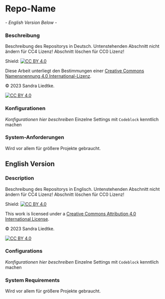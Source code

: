 # Repo-Name

*- English Version Below -*

### Beschreibung

Beschreibung des Repositorys in Deutsch.
Untenstehenden Abschnitt nicht ändern für CC4 Lizenz! Abschnitt löschen für CC0 Lizenz!

Shield: [![CC BY 4.0][cc-by-shield]][cc-by]

Diese Arbeit unterliegt den Bestimmungen einer
[Creative Commons Namensnennung 4.0 International-Lizenz][cc-by].

© 2023 Sandra Liedtke.

[![CC BY 4.0][cc-by-image]][cc-by]

[cc-by]: https://creativecommons.org/licenses/by/4.0/deed.de
[cc-by-image]: https://licensebuttons.net/l/by/4.0/88x31.png
[cc-by-shield]: https://img.shields.io/badge/License-CC%20BY%204.0-lightgrey.svg

### Konfigurationen

*Konfigurationen hier beschreiben*
Einzelne Settings mit `Codeblock` kenntlich machen

### System-Anforderungen

Wird vor allem für größere Projekte gebraucht.

## English Version

### Description

Beschreibung des Repositorys in Englisch.
Untenstehenden Abschnitt nicht ändern für CC4 Lizenz! Abschnitt löschen für CC0 Lizenz!

Shield: [![CC BY 4.0][cc-by-shield]][cc-by]

This work is licensed under a
[Creative Commons Attribution 4.0 International License][cc-by].

© 2023 Sandra Liedtke.

[![CC BY 4.0][cc-by-image]][cc-by]

[cc-by]: http://creativecommons.org/licenses/by/4.0/
[cc-by-image]: https://i.creativecommons.org/l/by/4.0/88x31.png
[cc-by-shield]: https://img.shields.io/badge/License-CC%20BY%204.0-lightgrey.svg

### Configurations

*Konfigurationen hier beschreiben*
Einzelne Settings mit `Codeblock` kenntlich machen

### System Requirements

Wird vor allem für größere Projekte gebraucht.